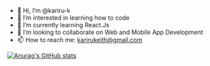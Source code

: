 - 👋 Hi, I’m @kariru-k
- 👀 I’m interested in learning how to code
- 🌱 I’m currently learning React.Js
- 💞️ I’m looking to collaborate on Web and Mobile App Development
- 📫 How to reach me: karirukeith@gmail.com

[![Anurag's GitHub stats](https://github-readme-stats.vercel.app/api?username=kariru-k&show_icons=true)](https://github.com/anuraghazra/github-readme-stats)


<!---
kariru-k/kariru-k is a ✨ special ✨ repository because its `README.md` (this file) appears on your GitHub profile.
You can click the Preview link to take a look at your changes.
--->
